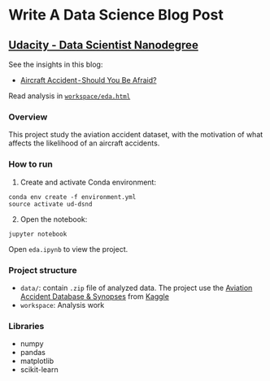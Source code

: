 # Write A Data Science Blog Post
## [Udacity - Data Scientist Nanodegree](https://www.udacity.com/course/data-scientist-nanodegree--nd025)

See the insights in this blog:

- [Aircraft Accident - Should You Be Afraid?](https://medium.com/@ha.tranxuan.hn/aircraft-accident-should-you-be-afraid-6832244a280)

Read analysis in [`workspace/eda.html`](workspace/eda.html)

### Overview

This project study the aviation accident dataset, with the motivation
of what affects the likelihood of an aircraft accidents.

### How to run

1. Create and activate Conda environment:

  ```shell
  conda env create -f environment.yml
  source activate ud-dsnd
  ```

2. Open the notebook:

  ```shell
  jupyter notebook
  ```

  Open `eda.ipynb` to view the project.

### Project structure

- `data/`: contain `.zip` file of analyzed data. The project use the
[Aviation Accident Database & Synopses](https://www.kaggle.com/khsamaha/aviation-accident-database-synopses)
from [Kaggle](https://www.kaggle.com)
- `workspace`: Analysis work

### Libraries

- numpy
- pandas
- matplotlib
- scikit-learn
